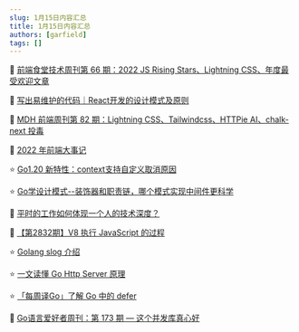 ```yaml
---
slug: 1月15日内容汇总
title: 1月15日内容汇总
authors: [garfield]
tags: []
---
```


📒 [前端食堂技术周刊第 66 期：2022 JS Rising Stars、Lightning CSS、年度最受欢迎文章](https://juejin.cn/post/7186611343749808183)

📒 [写出易维护的代码｜React开发的设计模式及原则](https://mp.weixin.qq.com/s/u9ANageSPThya4fA0Cq8Rw)

📒 [MDH 前端周刊第 82 期：Lightning CSS、Tailwindcss、HTTPie AI、chalk-next 投毒](https://mp.weixin.qq.com/s/IYRtsVU5VLELeRh_-7nfgg)

📒 [2022 年前端大事记](https://mp.weixin.qq.com/s/HfgifbdzBSOZkDb0ru0XsA)

⭐️ [Go1.20 新特性：context支持自定义取消原因](https://mp.weixin.qq.com/s/HbFVODpDEzEZ047kv-LYbg)

⭐️ [Go学设计模式--装饰器和职责链，哪个模式实现中间件更科学](https://mp.weixin.qq.com/s/_e9Qa97gZvgv9n-pFB4lFw)

📒 [平时的工作如何体现一个人的技术深度？](https://juejin.cn/post/7073001183123603470)

📒 [【第2832期】V8 执行 JavaScript 的过程](https://mp.weixin.qq.com/s/KMFF6bg3YspPVzjYbMsm0Q)

⭐️ [Golang slog 介绍](https://mp.weixin.qq.com/s/0JbLDkJboDDihy-7N4MMPw)

⭐️ [一文读懂 Go Http Server 原理](https://mp.weixin.qq.com/s/aLiqEuD9T8sERVrfGDSxvw)

⭐️ [「每周译Go」了解 Go 中的 defer](https://mp.weixin.qq.com/s/Fuc4557t3OWvJ3S2oHi1cA)

📒 [Go语言爱好者周刊：第 173 期 — 这个并发库真心好](https://mp.weixin.qq.com/s/Zigqlbsac7vbKgnlYhGb7A)
